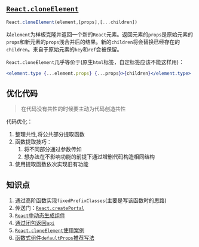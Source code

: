 ## [`React.cloneElement`](https://reactjs.org/docs/react-api.html#cloneelement)
```jsx harmony
React.cloneElement(element,[props],[...children])
```
以`element`为样板克隆并返回一个新的`React`元素。返回元素的`props`是原始元素的`props`和新元素的`props`浅合并后的结果。新的`children`将会替换已经存在的`children`。来自于原始元素的`key`和`ref`会被保留。

`React.cloneElement`几乎等价于(原生`html`标签，自定标签应该不能这样用)：  
```jsx harmony
<element.type {...element.props} {...props}>{children}</element.type>
```

## 优化代码
> 在代码没有共性的时候要主动为代码创造共性

代码优化：
1. 整理共性,将公共部分提取函数
2. 函数提取技巧：
    1. 将不同部分通过参数传如
    2. 想办法在不影响功能的前提下通过增删代码构造相同结构
3. 使用提取函数依次实现旧有功能

## 知识点
1. 通过高阶函数实现`fixedPrefixClasses`(主要是写该函数时的思路)
2. 传送门：[`React.createPortal`](https://reactjs.org/docs/portals.html)
3. [`React`中动态生成组件](https://github.com/wangkaiwd/react-deep/blob/88d414f3e7972d2d7b07cb7a8b6cd6cca98bc0ea/src/components/dialog/dialog.tsx#L62-L65)
4. [通过闭包返回`api`](https://github.com/wangkaiwd/react-deep/blob/88d414f3e7972d2d7b07cb7a8b6cd6cca98bc0ea/src/components/dialog/dialog.tsx#L88)
5. [`React.cloneElement`使用案例](https://github.com/wangkaiwd/react-deep/blob/88d414f3e7972d2d7b07cb7a8b6cd6cca98bc0ea/src/components/dialog/dialog.tsx#L45)    
6. [函数式组件`defaultProps`推荐写法](https://github.com/microsoft/TypeScript/issues/27425#issuecomment-478004521)
